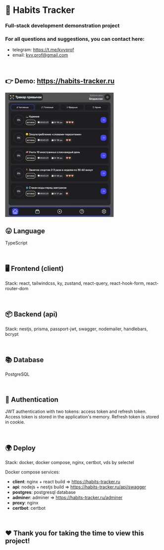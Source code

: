 # 🎯 Habits Tracker

### Full-stack development demonstration project

### For all questions and suggestions, you can contact here:

- telegram: <a href="https://t.me/kvvprof" target="_blank">https://t.me/kvvprof</a>
- email: <a href="kvv.prof@gmail.com" target="_blank">kvv.prof@gmail.com</a>

<br />

## 👉 Demo: <a href="https://habits-tracker.ru" target="_blank">https://habits-tracker.ru</a>

<img src="screenshot.png"  width="350" height="400">

<br />

## 😛 Language

TypeScript

<br />

## 🖥 Frontend (client)

Stack: react, tailwindcss, ky, zustand, react-query, react-hook-form, react-router-dom

<br />

## 📦 Backend (api)

Stack: nestjs, prisma, passport-jwt, swagger, nodemailer, handlebars, bcrypt

<br />

## 📚 Database

PostgreSQL

<br />

## 🔑 Authentication

JWT authentication with two tokens: access token and refresh token. Access token is stored in the application's memory. Refresh token is stored in cookie.

<br />

## 🌍 Deploy

Stack: docker, docker compose, nginx, certbot, vds by selectel

Docker compose services:

- **client**: nginx + react build => <a href="https://habits-tracker.ru" target="_blank">https://habits-tracker.ru</a>
- **api**: nodejs + nestjs build => <a href="https://habits-tracker.ru/api/swagger" target="_blank">https://habits-tracker.ru/api/swagger</a>
- **postgres**: postgresql database
- **adminer**: adminer => <a href="https://habits-tracker.ru/adminer" target="_blank">https://habits-tracker.ru/adminer</a>
- **proxy**: nginx
- **certbot**: certbot

<br />

## ❤️ Thank you for taking the time to view this project!
